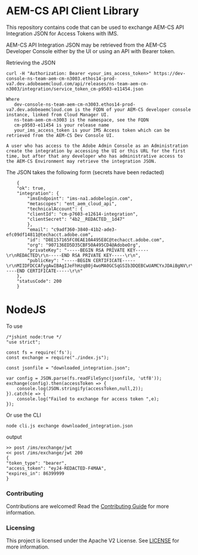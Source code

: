 # AEM-CS API Client Library

This repository contains code that can be used to exchange AEM-CS API Integration JSON for Access Tokens with IMS.

AEM-CS API Integration JSON may be retrieved from the AEM-CS Developer Console either by the UI or using an API with Bearer token.

Retrieving the JSON

    curl -H "Authorization: Bearer <your_ims_access_token>" https://dev-console-ns-team-aem-cm-n3003.ethos14-prod-va7.dev.adobeaemcloud.com/api/releases/ns-team-aem-cm-n3003/integration/service_token_cm-p9503-e11454.json

    Where 
       dev-console-ns-team-aem-cm-n3003.ethos14-prod-va7.dev.adobeaemcloud.com is the FQDN of your AEM-CS developer console instance, linked from Cloud Manager UI.
       ns-team-aem-cm-n3003 is the namespace, see the FQDN
       cm-p9503-e11454 is your release name
       your_ims_access_token is your IMS Access token which can be retrieved from the AEM-CS Dev Console UI.

    A user who has access to the Adobe Admin Console as an Administration create the integration by accessing the UI or this URL for the first time, but after that any developer who has administrative access to the AEM-CS Environment may retrieve the integration JSON.

The JSON takes the following form (secrets have been redacted)

        {
        "ok": true,
        "integration": {
            "imsEndpoint": "ims-na1.adobelogin.com",
            "metascopes": "ent_aem_cloud_api",
            "technicalAccount": {
            "clientId": "cm-p7603-e12614-integration",
            "clientSecret": "4b2__REDACTED__1d47"
            },
            "email": "c9adf360-3840-41b2-ade3-efc09df14811@techacct.adobe.com",
            "id": "D8E157165FC0EAE10A495E8C@techacct.adobe.com",
            "org": "907136ED5D35CBF50A495CD4@AdobeOrg",
            "privateKey": "-----BEGIN RSA PRIVATE KEY-----\r\nREDACTED\r\n-----END RSA PRIVATE KEY-----\r\n",
            "publicKey": "-----BEGIN CERTIFICATE-----\r\nMIIDFDCCAfygAwIBAgIJeFhHzqB0j4woMA0GCSqGSIb3DQEBCwUAMCYxJDAiBgNV\r\nBAMTG2NtLXA3NjAzLWUxMjYxNC1pbnRlZ3JhdGlvbjAeFw0yMDExMjcxMjAyNDFa\r\nFw0yMTExMjcxMjAyNDFaMCYxJDAiBgNVBAMTG2NtLXA3NjAzLWUxMjYxNC1pbnRl\r\nZ3JhdGlvbjCCASIwDQYJKoZIhvcNAQEBBQADggEPADCCAQoCggEBAOeT6J4L+/NO\r\nyyj8AWvuKxHla+g1RX16CDXmnPSLqgJLzA+pu/rVe9It89tAodn+kqObfD8QeL2P\r\nUR+CzfndpvzKmUJ7wqMSHt6gzAe9ogGztYqTVUufBqmY83DFUhmWw4fIyj7JGNpr\r\n44Uf/7jFwz9IEt2a6p275wu2tJ9ZLporTaSk3LjlHDHiINWBZ9s9clu8sl9xei6p\r\nVqlh+FBFyE1lh+4n9KNH9UZ9ayL1aLAMFawhv33BKooWxsYE/veEEogogylpeGRC\r\nwJXgnEyYuA3QmSw1EYSM7mDXkTHlQr1mKzvuE/5cs0kOwh+mdFMsgfKaqgK5jodk\r\nPC8pWl/+4Z0CAwEAAaNFMEMwDAYDVR0TBAUwAwEB/zALBgNVHQ8EBAMCAvQwJgYD\r\nVR0RBB8wHYYbaHR0cDovL2V4YW1wbGUub3JnL3dlYmlkI21lMA0GCSqGSIb3DQEB\r\nCwUAA4IBAQA8A4aDmt+WVAeQaK0/oKS+VgUItqGPr2oy9yb300Fa9DtgVf+sLi/2\r\ndKcnhtgGT4ZqBION6fNYgkK0WmHKy+1iHWxiRuH3Zh8lXHPqUJDiIkjAMFIZkv7f\r\nQmI2PDfGEBXYAC8pUaPj6ZMvYbNIPXyfIkDoJmQTfmtOb5WkUh1/1N9LABNFUL+C\r\nbDaKvsnKKAm9nqK2ifuY6zfUfADaPXd7NkordQ3zPOlra9pWMn4cpEuVYvai3pKH\r\nlgEymr/f9lEMSGM9G+xfu1/ouTjaNZIHrIBTvupkqZ0yyY7ceUhNvk9dVb4KJBL/\r\nihlV7nIosONuitjxM93ATjKE+3ZY3hyC\r\n-----END CERTIFICATE-----\r\n"
        },
        "statusCode": 200
        }

# NodeJS

To use 

    /*jshint node:true */
    "use strict";

    const fs = require('fs');
    const exchange = require("./index.js");

    const jsonfile = "downloaded_integration.json";

    var config = JSON.parse(fs.readFileSync(jsonfile, 'utf8'));
    exchange(config).then(accessToken => {
        console.log(JSON.stringify(accessToken,null,2));
    }).catch(e => {
        console.log("Failed to exchange for access token ",e);
    });


Or use the CLI


    node cli.js exchange downloaded_integration.json

output

    >> post /ims/exchange/jwt
    << post /ims/exchange/jwt 200
    {
    "token_type": "bearer",
    "access_token": "eyJ4-REDACTED-F4MAA",
    "expires_in": 86399999
    }


### Contributing

Contributions are welcomed! Read the [Contributing Guide](./.github/CONTRIBUTING.md) for more information.

### Licensing

This project is licensed under the Apache V2 License. See [LICENSE](LICENSE) for more information.
